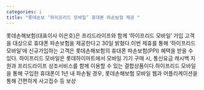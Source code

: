 ```yaml
---
categories: i
title: "롯데손보 ‘하이프리드 모바일’ 휴대폰 파손보험 제공 "
---
```

롯데손해보험(대표이사 이은호)은 프리드라이프와 함께 ‘하이프리드 모바일’ 가입 고객을 대상으로 휴대폰 파손보험을 제공한다고 30일 밝혔다.이번 제휴를 통해 ‘하이프리드 모바일’에 신규가입하는 고객은 롯데손해보험의 휴대폰 파손보험(PPI) 혜택을 받을 수 있다. 하이프리드 모바일은 롯데하이마트에서 모바일 기기 구매 시, 통신요금 캐시백 지원과 프리드라이프 상조서비스를 함께 이용할 수 있는 결합상품이다.하이프리드 모바일을 통해 구입한 휴대폰이 1년 내 파손될 경우, 롯데손해보험 모바일 웹과 어플리케이션을 통해 간편하게 사고접수 등 보상